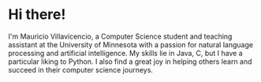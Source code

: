 # Hi there!

I'm Mauricio Villavicencio, a Computer Science student and teaching assistant at the University of Minnesota with a passion for natural language processing and artificial intelligence. My skills lie in Java, C, but I have a particular liking to Python. I also find a great joy in helping others learn and succeed in their computer science journeys. 
